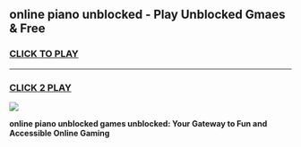 
## online piano unblocked - Play Unblocked Gmaes & Free
<h3>
<a href="https://news.freeplayer.one?title=online_piano_unblocked&ref=23F">CLICK TO PLAY</a></h3>
<hr>

<h3>
<a href="https://news.freeplayer.one?title=online_piano_unblocked&ref=23F">CLICK 2 PLAY</a>
  
</h3>

<a href="https://news.freeplayer.one?title=online_piano_unblocked&ref=23F/"><img src="https://clearcache.store/games.png"></a>


**online piano unblocked games unblocked: Your Gateway to Fun and Accessible Online Gaming**
